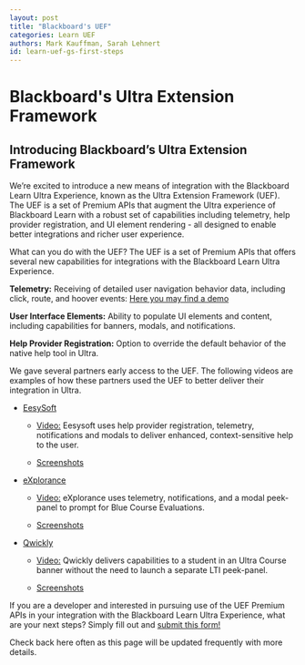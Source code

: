 ```yaml
---
layout: post
title: "Blackboard's UEF"
categories: Learn UEF
authors: Mark Kauffman, Sarah Lehnert
id: learn-uef-gs-first-steps
---
```

# Blackboard's Ultra Extension Framework
## Introducing Blackboard’s Ultra Extension Framework

We’re excited to introduce a new means of integration with the Blackboard Learn Ultra Experience, known as the Ultra Extension Framework (UEF). The UEF is a set of Premium APIs that augment the Ultra experience of Blackboard Learn with a robust set of capabilities including telemetry, help provider registration, and UI element rendering - all designed to enable better integrations and richer user experience.

What can you do with the UEF? The UEF is a set of Premium APIs that offers several new capabilities for integrations with the Blackboard Learn Ultra Experience.

**Telemetry:** Receiving of detailed user navigation behavior data, including click, route, and hoover events: [Here you may find a demo](https://youtu.be/rnMsvVo6xOA)

**User Interface Elements:** Ability to populate UI elements and content, including capabilities for banners, modals, and notifications.

**Help Provider Registration:** Option to override the default behavior of the native help tool in Ultra.

We gave several partners early access to the UEF. The following videos are examples of how these partners used the UEF to better deliver their integration in Ultra.

* [EesySoft](https://appcatalog.blackboard.com/partners/0017000000skxYBAAY/EesySoft/) 

    * [Video:](https://youtu.be/OKJWiddjJws) Eesysoft uses help provider registration, telemetry, notifications and modals to deliver enhanced, context-sensitive help to the user.

    * [Screenshots](http://images.email.blackboard.com/Web/BlackboardInc/%7B06cb8e9e-5a54-4c15-bde4-fda7df2d8911%7D_EesySoftUEFscreenshots.pdf)

* [eXplorance](https://appcatalog.blackboard.com/details/blue/)

    * [Video:](https://onblackboard-my.sharepoint.com/:v:/g/personal/mark_kauffman_blackboard_com/Ed6yTbNle0lLjpeMDsPnCCwBJrs0hXcCg5hv7-tKfnikgg?e=p1C3Rv) eXplorance uses telemetry, notifications, and a modal peek-panel to prompt for Blue Course Evaluations.

    * [Screenshots](http://images.email.blackboard.com/Web/BlackboardInc/%7B8ca742bc-d001-440c-9e47-6f3263fa677e%7D_ExploranceUEFscreenshots.pdf)

* [Qwickly](http://appcatalog.blackboard.com/partners/0017000000w4nNgAAI/Qwickly%2C+Inc)

    * [Video:](https://vimeo.com/432279170/4b30aed978) Qwickly delivers capabilities to a student in an Ultra Course banner without the need to launch a separate LTI peek-panel.

    * [Screenshots](http://images.email.blackboard.com/Web/BlackboardInc/%7Baffc825e-e416-4c69-aa09-69cf160a5a57%7D_QwicklyUEFscreenshots.pdf)

If you are a developer and interested in pursuing use of the UEF Premium APIs in your integration with the Blackboard Learn Ultra Experience, what are your next steps? Simply fill out and [submit this form!](https://go.blackboard.com/UEF)

Check back here often as this page will be updated frequently with more details.